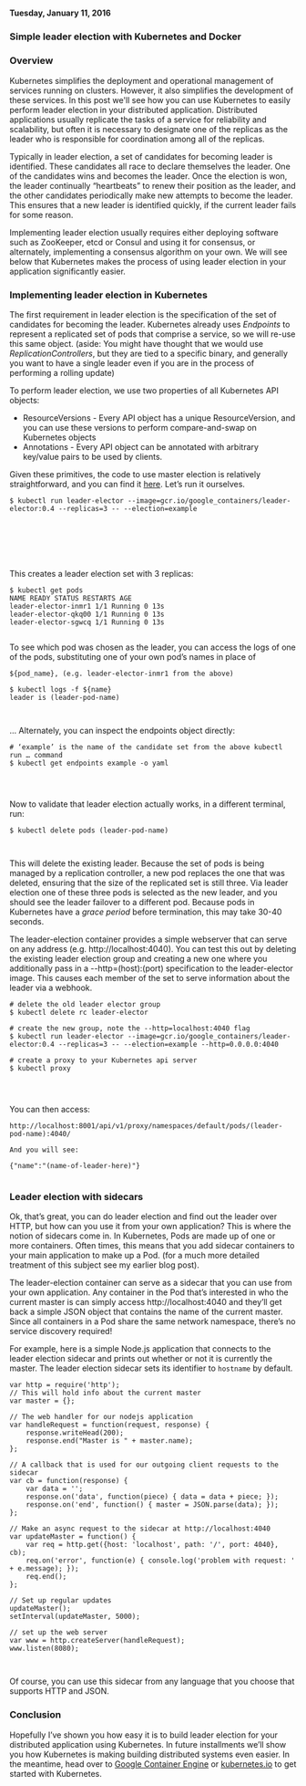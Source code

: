 #### Tuesday, January 11, 2016 
### Simple leader election with Kubernetes and Docker 
### Overview&nbsp;
  
Kubernetes simplifies the deployment and operational management of services running on clusters. However, it also simplifies the development of these services. In this post we'll see how you can use Kubernetes to easily perform leader election in your distributed application. Distributed applications usually replicate the tasks of a service for reliability and scalability, but often it is necessary to designate one of the replicas as the leader who is responsible for coordination among all of the replicas.  
  
Typically in leader election, a set of candidates for becoming leader is identified. These candidates all race to declare themselves the leader. One of the candidates wins and becomes the leader. Once the election is won, the leader continually “heartbeats” to renew their position as the leader, and the other candidates periodically make new attempts to become the leader. This ensures that a new leader is identified quickly, if the current leader fails for some reason.  
  
Implementing leader election usually requires either deploying software such as ZooKeeper, etcd or Consul and using it for consensus, or alternately, implementing a consensus algorithm on your own. We will see below that Kubernetes makes the process of using leader election in your application significantly easier.  
  

### 

### Implementing leader election in Kubernetes&nbsp;
  
The first requirement in leader election is the specification of the set of candidates for becoming the leader. Kubernetes already uses _Endpoints_ to represent a replicated set of pods that comprise a service, so we will re-use this same object. (aside: You might have thought that we would use _ReplicationControllers_, but they are tied to a specific binary, and generally you want to have a single leader even if you are in the process of performing a rolling update)  
  
To perform leader election, we use two properties of all Kubernetes API objects:  
  

- ResourceVersions - Every API object has a unique ResourceVersion, and you can use these versions to perform compare-and-swap on Kubernetes objects&nbsp;
- Annotations - Every API object can be annotated with arbitrary key/value pairs to be used by clients.&nbsp;
  
Given these primitives, the code to use master election is relatively straightforward, and you can find it [here](https://github.com/kubernetes/contrib/pull/353). Let’s run it ourselves.  
  

```
$ kubectl run leader-elector --image=gcr.io/google_containers/leader-elector:0.4 --replicas=3 -- --election=example
```

```

```

```

```

```

```

```

```

```

```

```

```
This creates a leader election set with 3 replicas:  
  

```
$ kubectl get pods
NAME READY STATUS RESTARTS AGE
leader-elector-inmr1 1/1 Running 0 13s
leader-elector-qkq00 1/1 Running 0 13s
leader-elector-sgwcq 1/1 Running 0 13s
```

```

```
  
To see which pod was chosen as the leader, you can access the logs of one of the pods, substituting one of your own pod’s names in place of   
  

```
${pod_name}, (e.g. leader-elector-inmr1 from the above)

$ kubectl logs -f ${name}
leader is (leader-pod-name)
```

```

```

```

```
… Alternately, you can inspect the endpoints object directly:  
  

```
# ‘example’ is the name of the candidate set from the above kubectl run … command
$ kubectl get endpoints example -o yaml
```

```

```

```

```

```

```
Now to validate that leader election actually works, in a different terminal, run:  
  

```
$ kubectl delete pods (leader-pod-name)
```

```

```

```

```
This will delete the existing leader. Because the set of pods is being managed by a replication controller, a new pod replaces the one that was deleted, ensuring that the size of the replicated set is still three. Via leader election one of these three pods is selected as the new leader, and you should see the leader failover to a different pod. Because pods in Kubernetes have a _grace period_ before termination, this may take 30-40 seconds.  
  
The leader-election container provides a simple webserver that can serve on any address (e.g. http://localhost:4040). You can test this out by deleting the existing leader election group and creating a new one where you additionally pass in a --http=(host):(port) specification to the leader-elector image. This causes each member of the set to serve information about the leader via a webhook.  
  

```
# delete the old leader elector group
$ kubectl delete rc leader-elector

# create the new group, note the --http=localhost:4040 flag
$ kubectl run leader-elector --image=gcr.io/google_containers/leader-elector:0.4 --replicas=3 -- --election=example --http=0.0.0.0:4040

# create a proxy to your Kubernetes api server
$ kubectl proxy
```

```

```

```

```

```

```
  
You can then access:  
  

```
http://localhost:8001/api/v1/proxy/namespaces/default/pods/(leader-pod-name):4040/
```

```
And you will see:
```

```
{"name":"(name-of-leader-here)"}
```

```

```

### 

### 

### 

### Leader election with sidecars&nbsp;
  
Ok, that’s great, you can do leader election and find out the leader over HTTP, but how can you use it from your own application? This is where the notion of sidecars come in. In Kubernetes, Pods are made up of one or more containers. Often times, this means that you add sidecar containers to your main application to make up a Pod. (for a much more detailed treatment of this subject see my earlier blog post).  
  
The leader-election container can serve as a sidecar that you can use from your own application. Any container in the Pod that’s interested in who the current master is can simply access http://localhost:4040 and they’ll get back a simple JSON object that contains the name of the current master. Since all containers in a Pod share the same network namespace, there’s no service discovery required!  
  
For example, here is a simple Node.js application that connects to the leader election sidecar and prints out whether or not it is currently the master. The leader election sidecar sets its identifier to `hostname` by default.  
  

```
var http = require('http');
// This will hold info about the current master
var master = {};

// The web handler for our nodejs application
var handleRequest = function(request, response) {
    response.writeHead(200);
    response.end("Master is " + master.name);
};

// A callback that is used for our outgoing client requests to the sidecar
var cb = function(response) {
    var data = '';
    response.on('data', function(piece) { data = data + piece; });
    response.on('end', function() { master = JSON.parse(data); });
};

// Make an async request to the sidecar at http://localhost:4040
var updateMaster = function() {
    var req = http.get({host: 'localhost', path: '/', port: 4040}, cb);
    req.on('error', function(e) { console.log('problem with request: ' + e.message); });
    req.end();
};

// Set up regular updates
updateMaster();
setInterval(updateMaster, 5000);

// set up the web server
var www = http.createServer(handleRequest);
www.listen(8080);
```

```

```

```

```
Of course, you can use this sidecar from any language that you choose that supports HTTP and JSON.  
  

### Conclusion&nbsp;
  
Hopefully I’ve shown you how easy it is to build leader election for your distributed application using Kubernetes. In future installments we’ll show you how Kubernetes is making building distributed systems even easier. In the meantime, head over to [Google Container Engine](https://cloud.google.com/container-engine/) or [kubernetes.io](http://kubernetes.io/) to get started with Kubernetes.